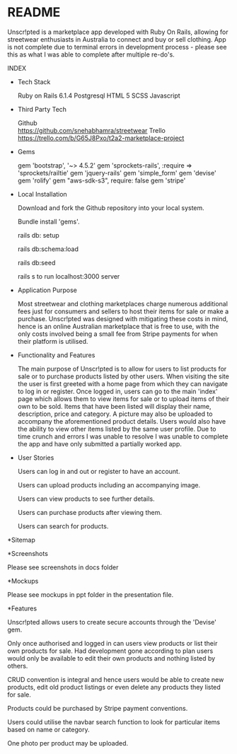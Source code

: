# README

Unscr!pted is a marketplace app developed with Ruby On Rails, allowing for streetwear enthusiasts in Australia to connect and buy or sell clothing. App is not complete due to terminal errors in development process - please see this as what I was able to complete after multiple re-do's. 

INDEX

* Tech Stack

	Ruby on Rails 6.1.4
	Postgresql
	HTML 5
	SCSS
	Javascript

* Third Party Tech

	Github	
		https://github.com/snehabhamra/streetwear
	Trello
		https://trello.com/b/G65J8Pxo/t2a2-marketplace-project

* Gems

	gem 'bootstrap', '~> 4.5.2'
	gem 'sprockets-rails', :require => 'sprockets/railtie'
	gem 'jquery-rails'
	gem 'simple_form' 
	gem 'devise'
	gem 'rolify'
	gem "aws-sdk-s3", require: false
	gem 'stripe'

* Local Installation

	Download and fork the Github repository into your local system. 

	Bundle install 'gems'. 

	rails db: setup

	rails db:schema:load

	rails db:seed

	rails s to run localhost:3000 server

* Application Purpose

	Most streetwear and clothing marketplaces charge numerous additional fees just for consumers and sellers to host their items for sale or make a purchase. Unscr!pted was designed with mitigating these costs in mind, hence is an online Australian marketplace that is free to use, with the only costs involved being a small fee from Stripe payments for when their platform is utilised.

* Functionality and Features

	The main purpose of Unscr!pted is to allow for users to list products for sale or to purchase products listed by other users. When visiting the site the user is first greeted with a home page from which they can navigate to log in or register. Once logged in, users can go to the main 'index' page which allows them to view items for sale or to upload items of their own to be sold. Items that have been listed will display their name, description, price and category. A picture may also be uploaded to accompany the aforementioned product details. Users would also have the ability to view other items listed by the same user profile. Due to time crunch and errors I was unable to resolve I was unable to complete the app and have only submitted a partially worked app. 

* User Stories

	Users can log in and out or register to have an account.

	Users can upload products including an accompanying image.

	Users can view products to see further details.

	Users can purchase products after viewing them.

	Users can search for products.


*Sitemap
[](sitemap.jpeg)

*Screenshots

Please see screenshots in docs folder

*Mockups

Please see mockups in ppt folder in the presentation file.

*Features

Unscr!pted allows users to create secure accounts through the 'Devise' gem.

Only once authorised and logged in can users view products or list their own products for sale. Had development gone according to plan users would only be available to edit their own products and nothing listed by others.

CRUD convention is integral and hence users would be able to create new products, edit old product listings or even delete any products they listed for sale.

Products could be purchased by Stripe payment conventions.

Users could utilise the navbar search function to look for particular items based on name or category. 

One photo per product may be uploaded. 



